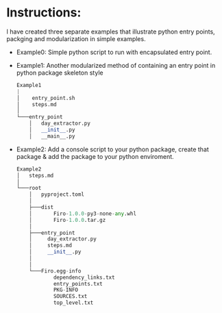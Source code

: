 # Instructions:

I have created three separate examples that illustrate python entry points, packging and modularization in simple examples.

* Example0:
    Simple python script to run with encapsulated entry point.
* Example1:
    Another modularized method of containing an entry point in python package skeleton style
    ```python
    Example1
    |    
    │    entry_point.sh
    │    steps.md
    │
    └───entry_point
        │   day_extractor.py
        │   __init__.py
        │   __main__.py     
    ```
* Example2:
    Add a console script to your python package, create that package & add the package to your python enviroment.

    ```python
    Example2
    │   steps.md
    │
    └───root
        │   pyproject.toml
        │
        ├───dist
        │       Firo-1.0.0-py3-none-any.whl
        │       Firo-1.0.0.tar.gz
        │
        ├───entry_point
        │     day_extractor.py
        │     steps.md
        │     __init__.py
        │   
        │
        └───Firo.egg-info
                dependency_links.txt
                entry_points.txt
                PKG-INFO
                SOURCES.txt
                top_level.txt
    ```

